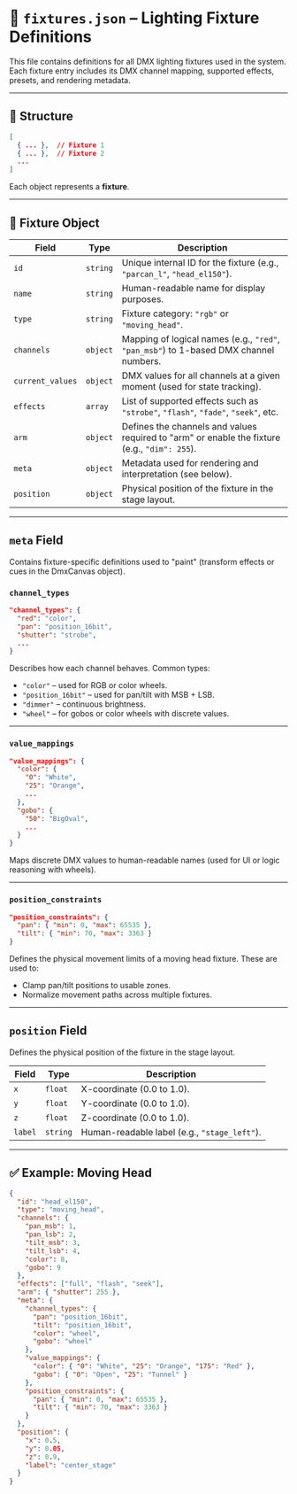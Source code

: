 # 📄 `fixtures.json` – Lighting Fixture Definitions

This file contains definitions for all DMX lighting fixtures used in the system. Each fixture entry includes its DMX channel mapping, supported effects, presets, and rendering metadata.

---

## 📁 Structure

```json
[
  { ... },  // Fixture 1
  { ... },  // Fixture 2
  ...
]
```

Each object represents a **fixture**.

---

## 🔧 Fixture Object

| Field            | Type     | Description                                                                                 |
| ---------------- | -------- | ------------------------------------------------------------------------------------------- |
| `id`             | `string` | Unique internal ID for the fixture (e.g., `"parcan_l"`, `"head_el150"`).                    |
| `name`           | `string` | Human-readable name for display purposes.                                                   |
| `type`           | `string` | Fixture category: `"rgb"` or `"moving_head"`.                                               |
| `channels`       | `object` | Mapping of logical names (e.g., `"red"`, `"pan_msb"`) to 1-based DMX channel numbers.       |
| `current_values` | `object` | DMX values for all channels at a given moment (used for state tracking).                    |
| `effects`        | `array`  | List of supported effects such as `"strobe"`, `"flash"`, `"fade"`, `"seek"`, etc.           |
| `arm`            | `object` | Defines the channels and values required to "arm" or enable the fixture (e.g., `"dim": 255`). |
| `meta`           | `object` | Metadata used for rendering and interpretation (see below).                                 |
| `position`       | `object` | Physical position of the fixture in the stage layout.                                       |

---

## `meta` Field

Contains fixture-specific definitions used to "paint" (transform effects or cues in the DmxCanvas object).

### `channel_types`

```json
"channel_types": {
  "red": "color",
  "pan": "position_16bit",
  "shutter": "strobe",
  ...
}
```

Describes how each channel behaves. Common types:

* `"color"` – used for RGB or color wheels.
* `"position_16bit"` – used for pan/tilt with MSB + LSB.
* `"dimmer"` – continuous brightness.
* `"wheel"` – for gobos or color wheels with discrete values.

---

### `value_mappings`

```json
"value_mappings": {
  "color": {
    "0": "White",
    "25": "Orange",
    ...
  },
  "gobo": {
    "50": "BigOval",
    ...
  }
}
```

Maps discrete DMX values to human-readable names (used for UI or logic reasoning with wheels).

---

### `position_constraints` 

```json
"position_constraints": {
  "pan": { "min": 0, "max": 65535 },
  "tilt": { "min": 70, "max": 3363 }
}
```

Defines the physical movement limits of a moving head fixture. These are used to:

* Clamp pan/tilt positions to usable zones.
* Normalize movement paths across multiple fixtures.

---

## `position` Field

Defines the physical position of the fixture in the stage layout.

| Field  | Type     | Description                          |
| ------ | -------- | ------------------------------------ |
| `x`    | `float`  | X-coordinate (0.0 to 1.0).           |
| `y`    | `float`  | Y-coordinate (0.0 to 1.0).           |
| `z`    | `float`  | Z-coordinate (0.0 to 1.0).           |
| `label`| `string` | Human-readable label (e.g., `"stage_left"`). |

---

## ✅ Example: Moving Head

```json
{
  "id": "head_el150",
  "type": "moving_head",
  "channels": {
    "pan_msb": 1,
    "pan_lsb": 2,
    "tilt_msb": 3,
    "tilt_lsb": 4,
    "color": 8,
    "gobo": 9
  },
  "effects": ["full", "flash", "seek"],
  "arm": { "shutter": 255 },
  "meta": {
    "channel_types": {
      "pan": "position_16bit",
      "tilt": "position_16bit",
      "color": "wheel",
      "gobo": "wheel"
    },
    "value_mappings": {
      "color": { "0": "White", "25": "Orange", "175": "Red" },
      "gobo": { "0": "Open", "25": "Tunnel" }
    },
    "position_constraints": {
      "pan": { "min": 0, "max": 65535 },
      "tilt": { "min": 70, "max": 3363 }
    }
  },
  "position": {
    "x": 0.5,
    "y": 0.05,
    "z": 0.9,
    "label": "center_stage"
  }
}
```
